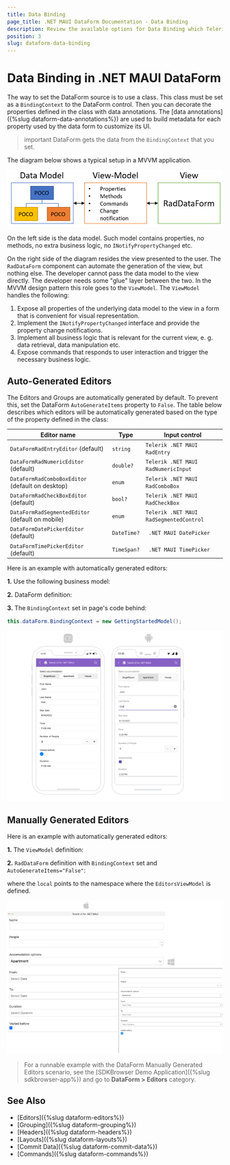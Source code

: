 ```yaml
---
title: Data Binding
page_title: .NET MAUI DataForm Documentation - Data Binding
description: Review the available options for Data Binding which Telerik UI for .NET MAUI DataForm control provides.
position: 3
slug: dataform-data-binding
---
```


# Data Binding in .NET MAUI DataForm

The way to set the DataForm source is to use a class. This class must be set as a `BindingContext` to the DataForm control. Then you can decorate the properties defined in the class with data annotations. The [data annotations]({%slug dataform-data-annotations%}) are used to build metadata for each property used by the data form to customize its UI.

>important DataForm gets the data from the `BindingContext` that you set.

The diagram below shows a typical setup in a MVVM application.

![.NET MAUI DataForm Data Binding](images/dataform-databinding.png)

On the left side is the data model. Such model contains properties, no methods, no extra business logic, no `INotifyPropertyChanged` etc.

On the right side of the diagram resides the view presented to the user. The `RadDataForm` component can automate the generation of the view, but nothing else. The developer cannot pass the data model to the view directly. The developer needs some "glue" layer between the two. In the MVVM design pattern this role goes to the `ViewModel`. The `ViewModel` handles the following:

1. Expose all properties of the underlying data model to the view in a form that is convenient for visual representation.
1. Implement the `INotifyPropertyChanged` interface and provide the property change notifications.
1. Implement all business logic that is relevant for the current view, e. g. data retrieval, data manipulation etc.
1. Expose commands that responds to user interaction and trigger the necessary business logic.

## Auto-Generated Editors

The Editors and Groups are automatically generated by default. To prevent this, set the DataForm `AutoGenerateItems` property to `False`. The table below describes which editors will be automatically generated based on the type of the property defined in the class:

| Editor name 		 | Type | Input control |
|--------------------|------------|-------|
| `DataFormRadEntryEditor` (default)		 | `string` | `Telerik .NET MAUI RadEntry` |
| `DataFormRadNumericEditor` (default)		 | `double?` | `Telerik .NET MAUI RadNumericInput` 
| `DataFormRadComboBoxEditor` (default on desktop)		 | `enum` | `Telerik .NET MAUI RadComboBox` |
| `DataFormRadCheckBoxEditor` (default)		 | `bool?` | `Telerik .NET MAUI RadCheckBox` |
| `DataFormRadSegmentedEditor` (default on mobile)		 | `enum` | `Telerik .NET MAUI RadSegmentedControl` |
| `DataFormDatePickerEditor` (default)	 | `DateTime?` | ` .NET MAUI DatePicker` |
| `DataFormTimePickerEditor` (default)		| `TimeSpan?` | ` .NET MAUI TimePicker` |

Here is an example with automatically generated editors:

**1.** Use the following business model:

<snippet id='dataform-gettingstarted-model'/>

**2.** DataForm definition:

<snippet id='dataform-gettingstarted-xaml'/>

**3.** The `BindingContext` set in page's code behind:

```C#
this.dataForm.BindingContext = new GettingStartedModel();
```

![.NET MAUI DataForm Auto-generated Editors](images/dataform-editors-auto-generated.png)

## Manually Generated Editors

Here is an example with automatically generated editors:

**1.** The `ViewModel` definition:

<snippet id='dataform-editors-model'/>

**2.** `RadDataForm` definition with `BindingContext` set and `AutoGenerateItems="False"`:

<snippet id='dataform-editors'/>

where the `local` points to the namespace where the `EditorsViewModel` is defined.

![.NET MAUI DataForm Manually Added Editors](images/dataform-editors-desktop.png)

> For a runnable example with the DataForm Manually Generated Editors scenario, see the [SDKBrowser Demo Application]({%slug sdkbrowser-app%}) and go to **DataForm > Editors** category.

## See Also

- [Editors]({%slug dataform-editors%})
- [Grouping]({%slug dataform-grouping%})
- [Headers]({%slug dataform-headers%})
- [Layouts]({%slug dataform-layouts%})
- [Commit Data]({%slug dataform-commit-data%})
- [Commands]({%slug dataform-commands%})